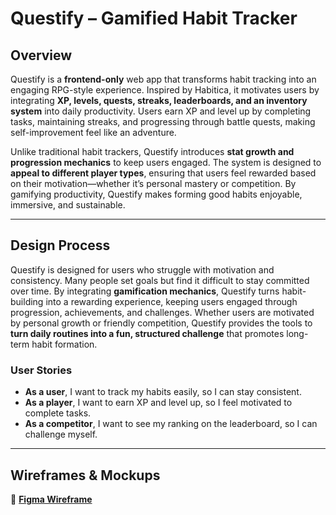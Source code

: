 # **Questify – Gamified Habit Tracker**

## **Overview**  
Questify is a **frontend-only** web app that transforms habit tracking into an engaging RPG-style experience. Inspired by Habitica, it motivates users by integrating **XP, levels, quests, streaks, leaderboards, and an inventory system** into daily productivity. Users earn XP and level up by completing tasks, maintaining streaks, and progressing through battle quests, making self-improvement feel like an adventure.  

Unlike traditional habit trackers, Questify introduces **stat growth and progression mechanics** to keep users engaged. The system is designed to **appeal to different player types**, ensuring that users feel rewarded based on their motivation—whether it’s personal mastery or competition. By gamifying productivity, Questify makes forming good habits enjoyable, immersive, and sustainable.  

---

## **Design Process**  
Questify is designed for users who struggle with motivation and consistency. Many people set goals but find it difficult to stay committed over time. By integrating **gamification mechanics**, Questify turns habit-building into a rewarding experience, keeping users engaged through progression, achievements, and challenges. Whether users are motivated by personal growth or friendly competition, Questify provides the tools to **turn daily routines into a fun, structured challenge** that promotes long-term habit formation.  

### **User Stories**  
- **As a user**, I want to track my habits easily, so I can stay consistent.  
- **As a player**, I want to earn XP and level up, so I feel motivated to complete tasks.  
- **As a competitor**, I want to see my ranking on the leaderboard, so I can challenge myself.  

---

## **Wireframes & Mockups**  
🔗 [**Figma Wireframe**](https://www.figma.com/design/AmSQLTDpo13z3MZU2C43Ft/ID_IP_Wireframe?node-id=0-1&t=SNDByuzFaDK6qTq4-1)